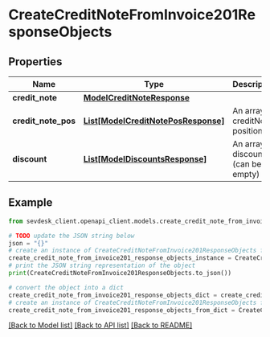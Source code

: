 # CreateCreditNoteFromInvoice201ResponseObjects


## Properties

Name | Type | Description | Notes
------------ | ------------- | ------------- | -------------
**credit_note** | [**ModelCreditNoteResponse**](ModelCreditNoteResponse.md) |  | [optional] 
**credit_note_pos** | [**List[ModelCreditNotePosResponse]**](ModelCreditNotePosResponse.md) | An array of creditNote positions | [optional] 
**discount** | [**List[ModelDiscountsResponse]**](ModelDiscountsResponse.md) | An array of discounts (can be empty) | [optional] 

## Example

```python
from sevdesk_client.openapi_client.models.create_credit_note_from_invoice201_response_objects import CreateCreditNoteFromInvoice201ResponseObjects

# TODO update the JSON string below
json = "{}"
# create an instance of CreateCreditNoteFromInvoice201ResponseObjects from a JSON string
create_credit_note_from_invoice201_response_objects_instance = CreateCreditNoteFromInvoice201ResponseObjects.from_json(json)
# print the JSON string representation of the object
print(CreateCreditNoteFromInvoice201ResponseObjects.to_json())

# convert the object into a dict
create_credit_note_from_invoice201_response_objects_dict = create_credit_note_from_invoice201_response_objects_instance.to_dict()
# create an instance of CreateCreditNoteFromInvoice201ResponseObjects from a dict
create_credit_note_from_invoice201_response_objects_from_dict = CreateCreditNoteFromInvoice201ResponseObjects.from_dict(create_credit_note_from_invoice201_response_objects_dict)
```
[[Back to Model list]](../README.md#documentation-for-models) [[Back to API list]](../README.md#documentation-for-api-endpoints) [[Back to README]](../README.md)


